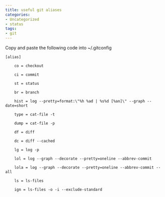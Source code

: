 ```yaml
---
title: useful git aliases
categories:
- Uncategorized
- status
tags:
- git
---
```

Copy and paste the following code into ~/.gitconfig

    
    
    [alias]  
    
        co = checkout  
    
        ci = commit  
    
        st = status  
    
        br = branch  
    
        hist = log --pretty=format:\"%h %ad | %s%d [%an]\" --graph --date=short  
    
        type = cat-file -t  
    
        dump = cat-file -p  
    
        df = diff  
    
        dc = diff --cached  
    
        lg = log -p  
    
        lol = log --graph --decorate --pretty=oneline --abbrev-commit  
    
        lola = log --graph --decorate --pretty=oneline --abbrev-commit --all  
    
        ls = ls-files  
    
        ign = ls-files -o -i --exclude-standard

